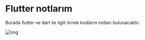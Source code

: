 # Flutter notlarım
Burada flutter ve dart ile ilgili örnek kodların notları bulunacaktır.

![img](https://docs.flutter.dev/assets/images/flutter-logo-sharing.png)
